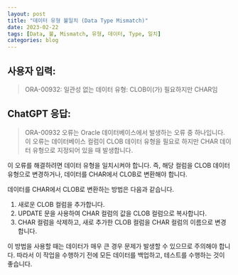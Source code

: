 ```yaml
---
layout: post
title: "데이터 유형 불일치 (Data Type Mismatch)"
date: 2023-02-22
tags: [Data, 불, Mismatch, 유형, 데이터, Type, 일치]
categories: blog
---
```


## 사용자 입력:
> ORA-00932: 일관성 없는 데이터 유형: CLOB이(가) 필요하지만 CHAR임

## ChatGPT 응답:
> ORA-00932 오류는 Oracle 데이터베이스에서 발생하는 오류 중 하나입니다. 이 오류는 데이터베이스 컬럼이 CLOB 데이터 유형을 필요로 하지만 CHAR 데이터 유형으로 지정되어 있을 때 발생합니다.

이 오류를 해결하려면 데이터 유형을 일치시켜야 합니다. 즉, 해당 컬럼을 CLOB 데이터 유형으로 변경하거나, 데이터를 CHAR에서 CLOB로 변환해야 합니다.

데이터를 CHAR에서 CLOB로 변환하는 방법은 다음과 같습니다.

1. 새로운 CLOB 컬럼을 추가합니다.
2. UPDATE 문을 사용하여 CHAR 컬럼의 값을 CLOB 컬럼으로 복사합니다.
3. CHAR 컬럼을 삭제하고, 새로 추가한 CLOB 컬럼을 CHAR 컬럼의 이름으로 변경합니다.

이 방법을 사용할 때는 데이터가 매우 큰 경우 문제가 발생할 수 있으므로 주의해야 합니다. 따라서 이 작업을 수행하기 전에 모든 데이터를 백업하고, 테스트를 수행하는 것이 좋습니다.

